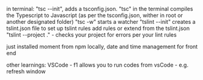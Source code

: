 in terminal: "tsc --init", adds a tsconfig.json.
"tsc" in the terminal compiles the Typescript to Javascript (as per the tsconfig.json, wither in root or another designated folder) 
"tsc -w" starts a watcher
"tslint --init" creates a tslint.json file to set up tslint rules
    add rules or extend from the tslint.json
"tslint --project ." - checks your project for errors per your lint rules

just installed moment from npm locally, date and time management for front end

other learnings:
VSCode - f1 allows you to run codes from vsCode - e.g. refresh window